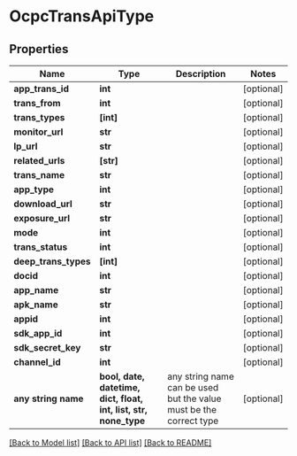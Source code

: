 # OcpcTransApiType


## Properties
Name | Type | Description | Notes
------------ | ------------- | ------------- | -------------
**app_trans_id** | **int** |  | [optional] 
**trans_from** | **int** |  | [optional] 
**trans_types** | **[int]** |  | [optional] 
**monitor_url** | **str** |  | [optional] 
**lp_url** | **str** |  | [optional] 
**related_urls** | **[str]** |  | [optional] 
**trans_name** | **str** |  | [optional] 
**app_type** | **int** |  | [optional] 
**download_url** | **str** |  | [optional] 
**exposure_url** | **str** |  | [optional] 
**mode** | **int** |  | [optional] 
**trans_status** | **int** |  | [optional] 
**deep_trans_types** | **[int]** |  | [optional] 
**docid** | **int** |  | [optional] 
**app_name** | **str** |  | [optional] 
**apk_name** | **str** |  | [optional] 
**appid** | **int** |  | [optional] 
**sdk_app_id** | **int** |  | [optional] 
**sdk_secret_key** | **str** |  | [optional] 
**channel_id** | **int** |  | [optional] 
**any string name** | **bool, date, datetime, dict, float, int, list, str, none_type** | any string name can be used but the value must be the correct type | [optional]

[[Back to Model list]](../README.md#documentation-for-models) [[Back to API list]](../README.md#documentation-for-api-endpoints) [[Back to README]](../README.md)


